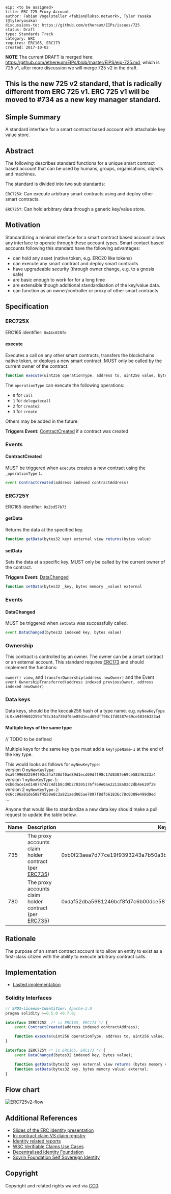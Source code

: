 ```
eip: <to be assigned>
title: ERC-725 Proxy Account
author: Fabian Vogelsteller <fabian@lukso.network>, Tyler Yasaka (@tyleryasaka)
discussions-to: https://github.com/ethereum/EIPs/issues/725
status: Draft
type: Standards Track
category: ERC
requires: ERC165, ERC173
created: 2017-10-02
```

**NOTE** The current DRAFT is merged here: https://github.com/ethereum/EIPs/blob/master/EIPS/eip-725.md, which is 725 v1, after more discussion we will merge 725 v2 in the draft.     

**This is the new 725 v2 standard, that is radically different from ERC 725 v1. ERC 725 v1 will be moved to #734 as a new key manager standard.**
--------

## Simple Summary
A standard interface for a smart contract based account with attachable key value store.

## Abstract

The following describes standard functions for a unique smart contract based account that can be used by humans,
groups, organisations, objects and machines.

The standard is divided into two sub standards:

`ERC725X`:
Can execute arbitrary smart contracts using and deploy other smart contracts.

`ERC725Y`:
Can hold arbitrary data through a generic key/value store.

## Motivation

Standardizing a minimal interface for a smart contract based account allows any interface to operate through these account types.
Smart contact based accounts following this standard have the following advantages:

- can hold any asset (native token, e.g. ERC20 like tokens)
- can execute any smart contract and deploy smart contracts
- have upgradeable security (through owner change, e.g. to a gnosis safe)
- are basic enough to work for for a long time
- are extensible though additional standardisation of the key/value data.
- can function as an owner/controller or proxy of other smart contracts


## Specification

### ERC725X 

ERC165 identifier: `0x44c028fe`

#### execute

Executes a call on any other smart contracts, transfers the blockchains native token, or deploys a new smart contract.
MUST only be called by the current owner of the contract.

```js
function execute(uint256 operationType, address to, uint256 value, bytes data)
```

The `operationType` can execute the following operations:
- `0` for `call`
- `1` for `delegatecall`
- `2` for `create2`
- `3` for `create`

Others may be added in the future.

**Triggers Event:** [ContractCreated](#contractcreated) if a contract was created

### Events

#### ContractCreated

MUST be triggered when `execute` creates a new contract using the `_operationType` `1`.

```js
event ContractCreated(address indexed contractAddress)
```

### ERC725Y

ERC165 identifier: `0x2bd57b73`

#### getData

Returns the data at the specified key.

```js
function getData(bytes32 key) external view returns(bytes value)
```

#### setData

Sets the data at a specific key. MUST only be called by the current owner of the contract.

**Triggers Event:** [DataChanged](#datachanged)

```js
function setData(bytes32 _key, bytes memory _value) external
```

### Events

#### DataChanged

MUST be triggered when `setData` was successfully called.

```js
event DataChanged(bytes32 indexed key, bytes value)
```


### Ownership

This contract is controlled by an owner. The owner can be a smart contract or an external account.
This standard requires [ERC173](https://eips.ethereum.org/EIPS/eip-173) and should implement the functions:

`owner() view`, and `transferOwnership(address newOwner)` and the Event `event OwnershipTransferred(address indexed previousOwner, address indexed newOwner)`

### Data keys

Data keys, should be the keccak256 hash of a type name.
e.g. `myNewKeyType` is `0xa94996022594f93c34a730df0ae89d1ecd69dff98c17d0387e69ce58346323a4`

#### Multiple keys of the same type

// TODO to be defined

Multiple keys for the same key type must add a `keyTypeName-1` at the end of the key type.

This would looks as follows for `myNewKeyType`:  
version 0 `myNewKeyType`: `0xa94996022594f93c34a730df0ae89d1ecd69dff98c17d0387e69ce58346323a4`   
version 1 `myNewKeyType-1`: `0xb6dace1ed14874742c4d1b8cd9b270305176f769e0ae22118a02c2db4e620f29`   
version 2 `myNewKeyType-2`: `0x6cc96a01de588f4550e8c3a821aed065ae7897f8dfb61836c78c0389e499d9ed`   
...

Anyone that would like to standardize a new data key should make a pull request to update the table below.

| Name | Description | Key | value |
| --- | --- | --- | --- |
| 735 | The proxy accounts claim holder contract (per [ERC735](https://github.com/ethereum/EIPs/issues/735)) | 0xb0f23aea7d77ce19f9393243a7b50a3bcaac893c7d68a5a309dea7cacf035fd0 | 20 bytes value `0xde0B295669a9FD93d5F28D9Ec85E40f4cb697BAe` |
| 780 | The proxy accounts claim holder contract (per [ERC735](https://github.com/ethereum/EIPs/issues/735)) | 0xdaf52dba5981246bcf8fd7c6b00dce587fdcf5e2a95b281eea95dcd1376afdcd | 20 bytes value `0xde0B295669a9FD93d5F28D9Ec85E40f4cb697BAe` |


## Rationale

The purpose of an smart contract account is to allow an entity to exist as a first-class citizen with the ability to execute arbitrary contract calls.

## Implementation

- [Lasted implementation](https://github.com/lukso-network/standards-scenarios/tree/develop/contracts/_ERCs)


### Solidity Interfaces
```js
// SPDX-License-Identifier: Apache-2.0
pragma solidity >=0.5.0 <0.7.0;

interface IERC725X  /* is ERC165, ERC173 */ {
    event ContractCreated(address indexed contractAddress);

    function execute(uint256 operationType, address to, uint256 value, bytes memory data) external;
}

interface IERC725Y /* is ERC165, ERC173 */ {
    event DataChanged(bytes32 indexed key, bytes value);

    function getData(bytes32 key) external view returns (bytes memory value);
    function setData(bytes32 key, bytes memory value) external;
}
```

## Flow chart

![ERC725v2-flow](https://user-images.githubusercontent.com/232662/57334038-996a8b00-70ec-11e9-9179-4dda3f30e09d.PNG)

## Additional References

- [Slides of the ERC Identity presentation](https://www.slideshare.net/FabianVogelsteller/erc-725-identity)
- [In-contract claim VS claim registry](https://github.com/ethereum/wiki/wiki/ERC-735:-Claim-Holder-Registry-vs.-in-contract)
- [Identity related reports](https://www.weboftrust.info/specs.html)
- [W3C Verifiable Claims Use Cases](https://w3c.github.io/vc-use-cases/)
- [Decentralised Identity Foundation](https://identity.foundation)
- [Sovrin Foundation Self Sovereign Identity](https://sovrin.org/wp-content/uploads/2017/06/The-Inevitable-Rise-of-Self-Sovereign-Identity.pdf)

## Copyright
Copyright and related rights waived via [CC0](https://creativecommons.org/publicdomain/zero/1.0/).
